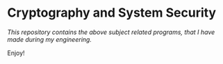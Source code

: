 # Cryptography and System Security

*This repository contains the above subject related programs, that I have made during my engineering.*

Enjoy!
